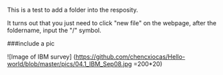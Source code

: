 This is a test to add a folder into the resposity.

It turns out that you just need to click "new file" on the webpage, after the foldername, input the "/" symbol.

###include a pic

![Image of IBM survey]
(https://github.com/chencxiocas/Hello-world/blob/master/pics/04.1_IBM_Sep08.jpg =200*20)
